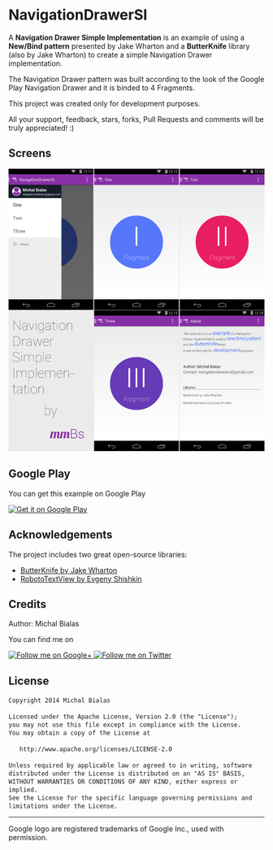 NavigationDrawerSI
==================

A **Navigation Drawer Simple Implementation** is an example of using a **New/Bind pattern** presented by Jake Wharton and a **ButterKnife** library (also by Jake Wharton) to create a simple Navigation Drawer implementation.

The Navigation Drawer pattern was built according to the look of the Google Play Navigation Drawer and it is binded to 4 Fragments.

This project was created only for development purposes. 

All your support, feedback, stars, forks, Pull Requests and comments will be truly appreciated! :)

Screens
-------
![Screen](/images/screens.png)


Google Play
-------

You can get this example on Google Play 

[![Get it on Google Play](http://www.android.com/images/brand/get_it_on_play_logo_small.png)](https://play.google.com/store/apps/details?id=mmbialas.pl.navigationdrawersi)

Acknowledgements
-------

The project includes two great open-source libraries:

* [ButterKnife by Jake Wharton](http://jakewharton.github.io/butterknife/)
* [RobotoTextView by Evgeny Shishkin](https://github.com/johnkil/Android-RobotoTextView)


Credits
-------
Author: Michal Bialas

You can find me on

<a href="https://plus.google.com/u/0/111871061538679318016/" target="_blank">
  <img alt="Follow me on Google+"
       src="https://github.com/mmBs/NavigationDrawerSI/blob/master/images/gplus.png" />
</a>
<a href="https://twitter.com/mmbialas" target="_blank">
  <img alt="Follow me on Twitter"
       src="https://github.com/mmBs/NavigationDrawerSI/blob/master/images/twitter.png" />
</a>

License
-------

    Copyright 2014 Michal Bialas

    Licensed under the Apache License, Version 2.0 (the "License");
    you may not use this file except in compliance with the License.
    You may obtain a copy of the License at

       http://www.apache.org/licenses/LICENSE-2.0

    Unless required by applicable law or agreed to in writing, software
    distributed under the License is distributed on an "AS IS" BASIS,
    WITHOUT WARRANTIES OR CONDITIONS OF ANY KIND, either express or implied.
    See the License for the specific language governing permissions and
    limitations under the License.


---


Google logo are registered trademarks of Google Inc., used with permission.

